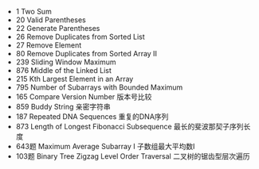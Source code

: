 * 1 Two Sum
* 20 Valid Parentheses
* 22 Generate Parentheses
* 26 Remove Duplicates from Sorted List
* 27 Remove Element
* 80 Remove Duplicates from Sorted Array II
* 239 Sliding Window Maximum
* 876 Middle of the Linked List
* 215 Kth Largest Element in an Array
* 795 Number of Subarrays with Bounded Maximum
* 165 Compare Version Number 版本号比较
* 859 Buddy String 亲密字符串
* 187 Repeated DNA Sequences 重复的DNA序列
* 873 Length of Longest Fibonacci Subsequence 最长的斐波那契子序列长度
* 643题 Maximum Average Subarray I 子数组最大平均数I
* 103题 Binary Tree Zigzag Level Order Traversal 二叉树的锯齿型层次遍历

